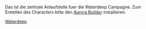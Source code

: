 Das ist die zentrale Anlaufstelle fuer die Waterdeep Campagne.
Zum Erstellen des Characters bitte den [Aurora Builder](https://aurorabuilder.com/) installieren.

[Waterdeep](Waterdeep.md)
